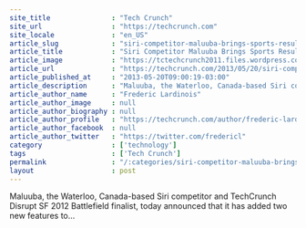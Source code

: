 ```yaml
---
site_title               : "Tech Crunch"
site_url                 : "https://techcrunch.com"
site_locale              : "en_US"
article_slug             : "siri-competitor-maluuba-brings-sports-results-and-tv-schedules-to-its-android-and-windows-phone-apps"
article_title            : "Siri Competitor Maluuba Brings Sports Results And TV Schedules To Its Android And Windows Phone Apps"
article_image            : "https://tctechcrunch2011.files.wordpress.com/2013/02/maluuba_header.png?w=280&h=90&crop=1"
article_url              : "https://techcrunch.com/2013/05/20/siri-competitor-maluuba-brings-sports-results-and-tv-schedules-to-its-android-and-windows-phone-apps/"
article_published_at     : "2013-05-20T09:00:19-03:00"
article_description      : "Maluuba, the Waterloo, Canada-based Siri competitor and TechCrunch Disrupt SF 2012 Battlefield finalist, today announced that it has added two new features to..."
article_author_name      : "Frederic Lardinois"
article_author_image     : null
article_author_biography : null
article_author_profile   : "https://techcrunch.com/author/frederic-lardinois/"
article_author_facebook  : null
article_author_twitter   : "https://twitter.com/fredericl"
category                 : ['technology']
tags                     : ['Tech Crunch']
permalink                : "/:categories/siri-competitor-maluuba-brings-sports-results-and-tv-schedules-to-its-android-and-windows-phone-apps/"
layout                   : post
---
```


Maluuba, the Waterloo, Canada-based Siri competitor and TechCrunch Disrupt SF 2012 Battlefield finalist, today announced that it has added two new features to...
